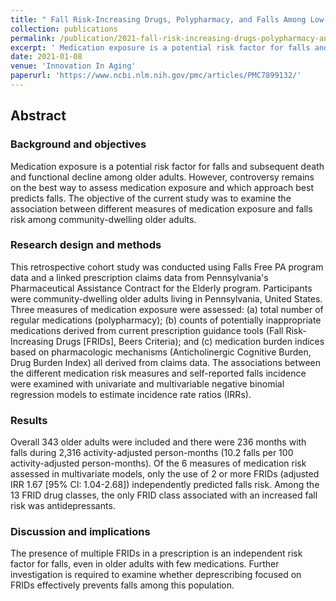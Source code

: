 ```yaml
---
title: " Fall Risk-Increasing Drugs, Polypharmacy, and Falls Among Low-Income Community-Dwelling Older Adults "
collection: publications
permalink: /publication/2021-fall-risk-increasing-drugs-polypharmacy-and-falls
excerpt: ' Medication exposure is a potential risk factor for falls and subsequent death and functional decline among older adults. However, controversy remains on the best way to assess medication exposure and which approach best predicts falls. The objective of the current study was to examine the association between different measures of medication exposure and falls risk among community-dwelling older adults.'
date: 2021-01-08
venue: 'Innovation In Aging'
paperurl: 'https://www.ncbi.nlm.nih.gov/pmc/articles/PMC7899132/'
---
```

## Abstract

### Background and objectives
Medication exposure is a potential risk factor for falls and subsequent death and functional decline among older adults. However, controversy remains on the best way to assess medication exposure and which approach best predicts falls. The objective of the current study was to examine the association between different measures of medication exposure and falls risk among community-dwelling older adults.

### Research design and methods
This retrospective cohort study was conducted using Falls Free PA program data and a linked prescription claims data from Pennsylvania's Pharmaceutical Assistance Contract for the Elderly program. Participants were community-dwelling older adults living in Pennsylvania, United States. Three measures of medication exposure were assessed: (a) total number of regular medications (polypharmacy); (b) counts of potentially inappropriate medications derived from current prescription guidance tools (Fall Risk-Increasing Drugs [FRIDs], Beers Criteria); and (c) medication burden indices based on pharmacologic mechanisms (Anticholinergic Cognitive Burden, Drug Burden Index) all derived from claims data. The associations between the different medication risk measures and self-reported falls incidence were examined with univariate and multivariable negative binomial regression models to estimate incidence rate ratios (IRRs).

### Results
Overall 343 older adults were included and there were 236 months with falls during 2,316 activity-adjusted person-months (10.2 falls per 100 activity-adjusted person-months). Of the 6 measures of medication risk assessed in multivariate models, only the use of 2 or more FRIDs (adjusted IRR 1.67 [95% CI: 1.04-2.68]) independently predicted falls risk. Among the 13 FRID drug classes, the only FRID class associated with an increased fall risk was antidepressants.

### Discussion and implications
The presence of multiple FRIDs in a prescription is an independent risk factor for falls, even in older adults with few medications. Further investigation is required to examine whether deprescribing focused on FRIDs effectively prevents falls among this population.
